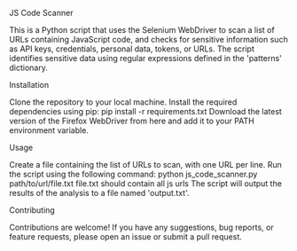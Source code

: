JS Code Scanner

This is a Python script that uses the Selenium WebDriver to scan a list of URLs containing JavaScript code, and checks for sensitive information such as API keys, credentials, personal data, tokens, or URLs. The script identifies sensitive data using regular expressions defined in the 'patterns' dictionary.

Installation

Clone the repository to your local machine.
Install the required dependencies using pip: pip install -r requirements.txt
Download the latest version of the Firefox WebDriver from here and add it to your PATH environment variable.

Usage

Create a file containing the list of URLs to scan, with one URL per line.
Run the script using the following command: python js_code_scanner.py path/to/url/file.txt
file.txt should contain all js urls
The script will output the results of the analysis to a file named 'output.txt'.

Contributing

Contributions are welcome! If you have any suggestions, bug reports, or feature requests, please open an issue or submit a pull request.
